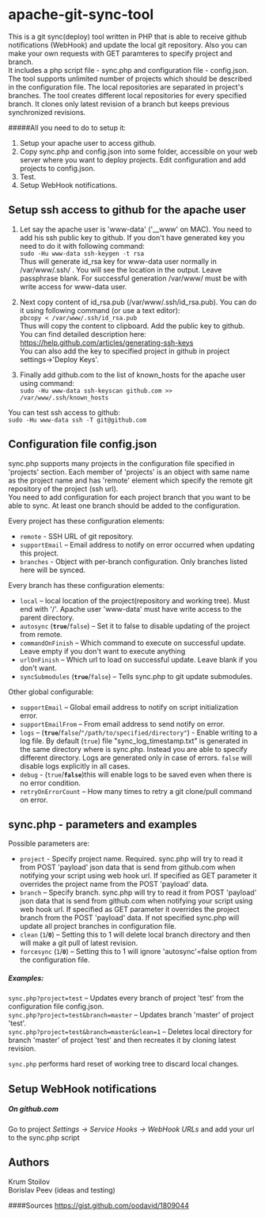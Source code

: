 apache-git-sync-tool
====================

This is a git sync(deploy) tool written in PHP that is able to receive github notifications (WebHook) and update the local git repository. Also you can make your own requests with GET paramteres to specify project and branch.  
It includes a php script file - sync.php and configuration file - config.json.  
The tool supports unlimited number of projects which should be described in the configuration file.
The local repositories are separated in project's branches. The tool creates different local repositories for every specified branch. It clones only latest revision of a branch but keeps previous synchronized revisions.  

#####All you need to do to setup it: 
1. Setup your apache user to access github.  
2. Copy sync.php and config.json into some folder, accessible on your web server where you want to deploy projects. Edit configuration and add projects to config.json.  
3. Test.  
4. Setup WebHook notifications.  

Setup ssh access to github for the apache user
----------------

1. Let say the apache user is 'www-data' ('__www' on MAC). You need to add his ssh public key to github. If you don't have generated key you need to do it with following command:  
`sudo -Hu www-data ssh-keygen -t rsa`  
Thus will generate id_rsa key for www-data user normally in /var/www/.ssh/ . You will see the location in the output. Leave passphrase blank. For successful generation /var/www/ must be with write access for www-data user.

2. Next copy content of id_rsa.pub (/var/www/.ssh/id_rsa.pub). You can do it using following command (or use a text editor):  
`pbcopy < /var/www/.ssh/id_rsa.pub`   
Thus will copy the content to clipboard.
Add the public key to github. You can find detailed description here: https://help.github.com/articles/generating-ssh-keys  
You can also add the key to specified project in github in project settings->'Deploy Keys'.

3. Finally add github.com to the list of known_hosts for the apache user using command:  
`sudo -Hu www-data ssh-keyscan github.com >> /var/www/.ssh/known_hosts`

You can test ssh access to github:  
`sudo -Hu www-data ssh -T git@github.com`


Configuration file config.json
--------------------

sync.php supports many projects in the configuration file specified in 'projects' section.
Each member of 'projects' is an object with same name as the project name and has 'remote' element which specify the remote git repository of the project (ssh url).  
You need to add configuration for each project branch that you want to be able to sync. At least one branch should be added to the configuration.

Every project has these configuration elements:  
* `remote` - SSH URL of git repository.
* `supportEmail` – Email address to notify on error occurred when updating this project.  
* `branches` - Object with per-branch configuration. Only branches listed here will be synced.

Every branch has these configuration elements:
* `local` – local location of the project(repository and working tree). Must end with  '/'. Apache user 'www-data' must have write access to the parent directory.  
* `autosync` (__`true`__/`false`) – Set it to false to disable updating of the project from remote.  
* `commandOnFinish` – Which command to execute on successful update. Leave empty if you don't want to execute anything  
* `urlOnFinish` – Which url to load on successful update. Leave blank if you don't want.   
* `syncSubmodules` (__`true`__/`false`) – Tells sync.php to git update submodules.   

Other global configurable:  
* `supportEmail` – Global email address to notify on script initialization error.  
* `supportEmailFrom` – From email address to send notify on error.  
* `logs` – (__`true`__/`false`/`"/path/to/specified/directory"`) - Enable writing to a log file. By default (`true`) file "sync_log_timestamp.txt" is generated in the same directory where is sync.php. Instead you are able to specify different directory. Logs are generated only in case of errors. `false` will disable logs explicitly in all cases.
* `debug` - (`true`/__`false`__)this will enable logs to be saved even when there is no error condition.
* `retryOnErrorCount` – How many times to retry a git clone/pull command on error.  


sync.php - parameters and examples
-------------------

Possible parameters are:
* `project` - Specify project name. Required. sync.php will try to read it from POST 'payload' json data that is send from github.com when notifying your script using web hook url. If specified as GET parameter it overrides the project name from the POST 'payload' data.   
* `branch` – Specify branch. sync.php will try to read it from POST 'payload' json data that is send from github.com when notifying your script using web hook url. If specified as GET parameter it overrides the project branch from the POST 'payload' data. If not specified sync.php will update all project branches in configuration file.
* `clean` (`1`/__`0`__) –  Setting this to 1 will delete local branch directory and then will make a git pull of latest revision.
* `forcesync` (`1`/__`0`__) –  Setting this to 1 will ignore 'autosync'=false option from the configuration file.  

##### Examples:
`sync.php?project=test` – Updates every branch of project 'test' from the configuration file config.json.  
`sync.php?project=test&branch=master` – Updates branch 'master' of project 'test'.  
`sync.php?project=test&branch=master&clean=1` – Deletes local directory for branch 'master' of project 'test' and then recreates it by cloning latest revision.

`sync.php` performs hard reset of working tree to discard local changes.

Setup WebHook notifications
-------------------
##### On github.com
Go to project *Settings -> Service Hooks -> WebHook URLs* and add your url to the sync.php script

Authors
---------
Krum Stoilov  
Borislav Peev (ideas and testing)

####Sources
https://gist.github.com/oodavid/1809044


